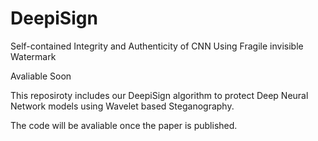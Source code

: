 # DeepiSign

Self-contained Integrity and Authenticity of CNN Using Fragile invisible Watermark

Avaliable Soon

This reposiroty includes our DeepiSign algorithm to protect Deep Neural Network models using Wavelet based Steganography.

The code will be avaliable once the paper is published.
